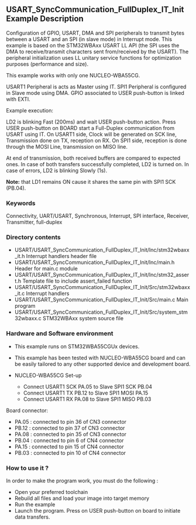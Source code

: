 ## <b>USART_SyncCommunication_FullDuplex_IT_Init Example Description</b>

Configuration of GPIO, USART, DMA and SPI peripherals to transmit 
bytes between a USART and an SPI (in slave mode) in Interrupt mode. This example is based on the STM32WBAxx USART LL API 
(the SPI uses the DMA to receive/transmit characters sent from/received by the USART). The peripheral 
initialization uses LL unitary service functions for optimization purposes (performance and size).

This example works with only one NUCLEO-WBA55CG.

USART1 Peripheral is acts as Master using IT.
SPI1 Peripheral is configured in Slave mode using DMA.
GPIO associated to USER push-button is linked with EXTI.

Example execution:

LD2 is blinking Fast (200ms) and wait USER push-button action.
Press USER push-button on BOARD start a Full-Duplex communication from USART using IT.
On USART1 side, Clock will be generated on SCK line, Transmission done on TX, reception on RX.
On SPI1 side, reception is done through the MOSI Line, transmission on MISO line.

At end of transmission, both received buffers are compared to expected ones.
In case of both transfers successfully completed, LD2 is turned on.
In case of errors, LD2 is blinking Slowly (1s).

**Note:** that LD1 remains ON cause it shares the same pin with SPI1 SCK (PB.04).

### <b>Keywords</b>

Connectivity, UART/USART, Synchronous, Interrupt, SPI interface, Receiver, Transmitter, full-duplex

### <b>Directory contents</b>

  - USART/USART_SyncCommunication_FullDuplex_IT_Init/Inc/stm32wbaxx_it.h        Interrupt handlers header file
  - USART/USART_SyncCommunication_FullDuplex_IT_Init/Inc/main.h                 Header for main.c module
  - USART/USART_SyncCommunication_FullDuplex_IT_Init/Inc/stm32_assert.h         Template file to include assert_failed function
  - USART/USART_SyncCommunication_FullDuplex_IT_Init/Src/stm32wbaxx_it.c        Interrupt handlers
  - USART/USART_SyncCommunication_FullDuplex_IT_Init/Src/main.c                 Main program
  - USART/USART_SyncCommunication_FullDuplex_IT_Init/Src/system_stm32wbaxx.c    STM32WBAxx system source file


### <b>Hardware and Software environment</b>

  - This example runs on STM32WBA55CGUx devices.

  - This example has been tested with NUCLEO-WBA55CG board and can be
    easily tailored to any other supported device and development board.

  - NUCLEO-WBA55CG Set-up
    - Connect USART1 SCK PA.05 to Slave SPI1 SCK PB.04
    - Connect USART1 TX PB.12 to Slave SPI1 MOSI PA.15
    - Connect USART1 RX PA.08 to Slave SPI1 MISO PB.03

Board connector:

 - PA.05 :   connected to pin 36 of CN3 connector
 - PB.12 :   connected to pin 37 of CN3 connector
 - PA.08 :   connected to pin 35 of CN3 connector
 - PB.04 :   connected to pin 6 of CN4 connector
 - PA.15 :   connected to pin 15 of CN4 connector
 - PB.03 :   connected to pin 10 of CN4 connector

### <b>How to use it ?</b>

In order to make the program work, you must do the following :

 - Open your preferred toolchain
 - Rebuild all files and load your image into target memory
 - Run the example
 - Launch the program. Press on USER push-button on board to initiate data transfers.

